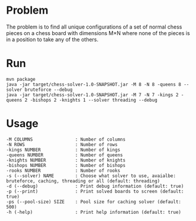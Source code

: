 Problem
======
The problem is to find all unique configurations of a set of normal chess pieces on a chess board
with dimensions M×N where none of the pieces is in a position to take any of the others.

Run
===
```
mvn package
java -jar target/chess-solver-1.0-SNAPSHOT.jar -M 8 -N 8 -queens 8 --solver bruteforce --debug
java -jar target/chess-solver-1.0-SNAPSHOT.jar -M 7 -N 7 -kings 2 -queens 2 -bishops 2 -knights 1 --solver threading --debug
```

Usage
=======

```
-M COLUMNS                : Number of columns
-N ROWS                   : Number of rows
-kings NUMBER             : Number of kings
-queens NUMBER            : Number of queens
-knights NUMBER           : Number of knights
-bishops NUMBER           : Number of bishops
-rooks NUMBER             : Number of rooks
-s (--solver) NAME        : Choose what solver to use, avaialbe: bruteforce, caching, threading or all (default: threading)
-d (--debug)              : Print debug information (default: true)
-p (--print)              : Print solved boards to screen (default: true)
-ps (--pool-size) SIZE    : Pool size for caching solver (default: 500)
-h (-help)                : Print help information (default: true)
```
